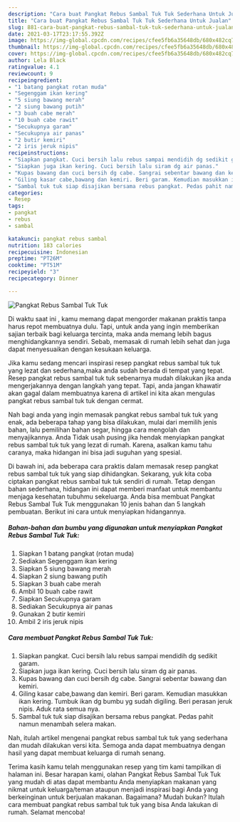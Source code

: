 ```yaml
---
description: "Cara buat Pangkat Rebus Sambal Tuk Tuk Sederhana Untuk Jualan"
title: "Cara buat Pangkat Rebus Sambal Tuk Tuk Sederhana Untuk Jualan"
slug: 881-cara-buat-pangkat-rebus-sambal-tuk-tuk-sederhana-untuk-jualan
date: 2021-03-17T23:17:55.392Z
image: https://img-global.cpcdn.com/recipes/cfee5fb6a35648db/680x482cq70/pangkat-rebus-sambal-tuk-tuk-foto-resep-utama.jpg
thumbnail: https://img-global.cpcdn.com/recipes/cfee5fb6a35648db/680x482cq70/pangkat-rebus-sambal-tuk-tuk-foto-resep-utama.jpg
cover: https://img-global.cpcdn.com/recipes/cfee5fb6a35648db/680x482cq70/pangkat-rebus-sambal-tuk-tuk-foto-resep-utama.jpg
author: Lela Black
ratingvalue: 4.1
reviewcount: 9
recipeingredient:
- "1 batang pangkat rotan muda"
- "Segenggam ikan kering"
- "5 siung bawang merah"
- "2 siung bawang putih"
- "3 buah cabe merah"
- "10 buah cabe rawit"
- "Secukupnya garam"
- "Secukupnya air panas"
- "2 butir kemiri"
- "2 iris jeruk nipis"
recipeinstructions:
- "Siapkan pangkat. Cuci bersih lalu rebus sampai mendidih dg sedikit garam."
- "Siapkan juga ikan kering. Cuci bersih lalu siram dg air panas."
- "Kupas bawang dan cuci bersih dg cabe. Sangrai sebentar bawang dan kemiri."
- "Giling kasar cabe,bawang dan kemiri. Beri garam. Kemudian masukkan ikan kering. Tumbuk ikan dg bumbu yg sudah digiling. Beri perasan jeruk nipis. Aduk rata semua nya."
- "Sambal tuk tuk siap disajikan bersama rebus pangkat. Pedas pahit namun menambah selera makan."
categories:
- Resep
tags:
- pangkat
- rebus
- sambal

katakunci: pangkat rebus sambal 
nutrition: 183 calories
recipecuisine: Indonesian
preptime: "PT26M"
cooktime: "PT51M"
recipeyield: "3"
recipecategory: Dinner

---
```



![Pangkat Rebus Sambal Tuk Tuk](https://img-global.cpcdn.com/recipes/cfee5fb6a35648db/680x482cq70/pangkat-rebus-sambal-tuk-tuk-foto-resep-utama.jpg)

Di waktu  saat ini , kamu memang dapat mengorder makanan praktis tanpa harus repot membuatnya dulu. Tapi, untuk anda yang ingin memberikan sajian terbaik bagi keluarga tercinta, maka anda memang lebih bagus menghidangkannya sendiri. Sebab, memasak di rumah lebih sehat dan juga dapat menyesuaikan dengan kesukaan keluarga.

Jika kamu sedang mencari inspirasi resep pangkat rebus sambal tuk tuk yang lezat dan sederhana,maka anda sudah berada di tempat yang tepat. Resep pangkat rebus sambal tuk tuk  sebenarnya mudah dilakukan jika anda mengerjakannya dengan langkah yang tepat. Tapi, anda jangan khawatir akan gagal dalam membuatnya 
karena di artikel ini kita akan mengulas pangkat rebus sambal tuk tuk dengan cermat.  



Nah bagi anda yang ingin memasak pangkat rebus sambal tuk tuk yang enak, ada beberapa tahap yang bisa dilakukan, mulai dari memilih jenis bahan, lalu pemilihan bahan segar, hingga cara mengolah dan menyajikannya. Anda Tidak usah pusing jika hendak menyiapkan pangkat rebus sambal tuk tuk yang lezat di rumah. Karena, asalkan kamu  tahu caranya, maka hidangan ini bisa jadi suguhan yang spesial.

Di bawah ini, ada beberapa cara praktis  dalam memasak resep pangkat rebus sambal tuk tuk yang siap dihidangkan. Sekarang, yuk kita coba ciptakan pangkat rebus sambal tuk tuk sendiri di rumah. Tetap dengan bahan sederhana, hidangan ini dapat memberi manfaat untuk membantu menjaga kesehatan tubuhmu sekeluarga. Anda bisa membuat Pangkat Rebus Sambal Tuk Tuk menggunakan 10 jenis bahan dan 5 langkah pembuatan. Berikut ini cara untuk menyiapkan hidangannya.

<!--inarticleads1-->

##### Bahan-bahan dan bumbu yang digunakan untuk menyiapkan Pangkat Rebus Sambal Tuk Tuk:

1. Siapkan 1 batang pangkat (rotan muda)
1. Sediakan Segenggam ikan kering
1. Siapkan 5 siung bawang merah
1. Siapkan 2 siung bawang putih
1. Siapkan 3 buah cabe merah
1. Ambil 10 buah cabe rawit
1. Siapkan Secukupnya garam
1. Sediakan Secukupnya air panas
1. Gunakan 2 butir kemiri
1. Ambil 2 iris jeruk nipis




<!--inarticleads2-->

##### Cara membuat Pangkat Rebus Sambal Tuk Tuk:

1. Siapkan pangkat. Cuci bersih lalu rebus sampai mendidih dg sedikit garam.
1. Siapkan juga ikan kering. Cuci bersih lalu siram dg air panas.
1. Kupas bawang dan cuci bersih dg cabe. Sangrai sebentar bawang dan kemiri.
1. Giling kasar cabe,bawang dan kemiri. Beri garam. Kemudian masukkan ikan kering. Tumbuk ikan dg bumbu yg sudah digiling. Beri perasan jeruk nipis. Aduk rata semua nya.
1. Sambal tuk tuk siap disajikan bersama rebus pangkat. Pedas pahit namun menambah selera makan.




Nah, itulah artikel mengenai  pangkat rebus sambal tuk tuk  yang sederhana dan mudah dilakukan versi kita. Semoga anda dapat membuatnya dengan hasil yang dapat membuat keluarga di rumah senang. 

Terima kasih kamu telah menggunakan resep yang tim kami tampilkan di halaman ini. Besar harapan kami, olahan  Pangkat Rebus Sambal Tuk Tuk yang mudah di atas dapat membantu Anda menyiapkan makanan yang nikmat untuk keluarga/teman ataupun menjadi inspirasi bagi Anda yang berkeinginan untuk berjualan makanan. Bagaimana? Mudah bukan? Itulah cara membuat pangkat rebus sambal tuk tuk yang bisa Anda lakukan di rumah. Selamat mencoba!

